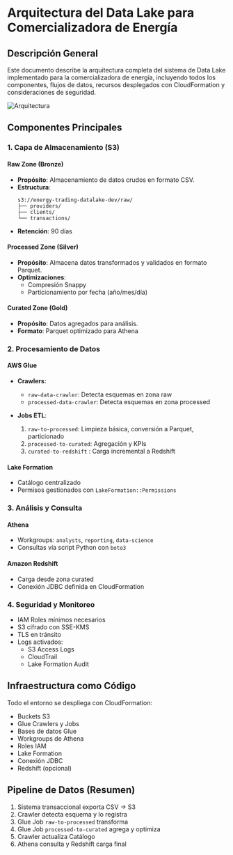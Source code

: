 # Arquitectura del Data Lake para Comercializadora de Energía

## Descripción General
Este documento describe la arquitectura completa del sistema de Data Lake implementado para la comercializadora de energía, incluyendo todos los componentes, flujos de datos, recursos desplegados con CloudFormation y consideraciones de seguridad.

![Arquitectura](./diagrams/architecture.png)

## Componentes Principales

### 1. Capa de Almacenamiento (S3)

#### Raw Zone (Bronze)
- **Propósito**: Almacenamiento de datos crudos en formato CSV.
- **Estructura**:
  ```
  s3://energy-trading-datalake-dev/raw/
  ├── providers/
  ├── clients/
  └── transactions/
  ```
- **Retención**: 90 días

#### Processed Zone (Silver)
- **Propósito**: Almacena datos transformados y validados en formato Parquet.
- **Optimizaciones**:
  - Compresión Snappy
  - Particionamiento por fecha (año/mes/día)

#### Curated Zone (Gold)
- **Propósito**: Datos agregados para análisis.
- **Formato**: Parquet optimizado para Athena

### 2. Procesamiento de Datos

#### AWS Glue

- **Crawlers**:
  - `raw-data-crawler`: Detecta esquemas en zona raw
  - `processed-data-crawler`: Detecta esquemas en zona processed

- **Jobs ETL**:
  1. `raw-to-processed`: Limpieza básica, conversión a Parquet, particionado
  2. `processed-to-curated`: Agregación y KPIs
  3. `curated-to-redshift` : Carga incremental a Redshift

#### Lake Formation
- Catálogo centralizado
- Permisos gestionados con `LakeFormation::Permissions`

### 3. Análisis y Consulta

#### Athena
- Workgroups: `analysts`, `reporting`, `data-science`
- Consultas vía script Python con `boto3`

#### Amazon Redshift
- Carga desde zona curated
- Conexión JDBC definida en CloudFormation

### 4. Seguridad y Monitoreo

- IAM Roles mínimos necesarios
- S3 cifrado con SSE-KMS
- TLS en tránsito
- Logs activados:
  - S3 Access Logs
  - CloudTrail
  - Lake Formation Audit

## Infraestructura como Código

Todo el entorno se despliega con CloudFormation:
- Buckets S3
- Glue Crawlers y Jobs
- Bases de datos Glue
- Workgroups de Athena
- Roles IAM
- Lake Formation
- Conexión JDBC
- Redshift (opcional)

## Pipeline de Datos (Resumen)

1. Sistema transaccional exporta CSV → S3
2. Crawler detecta esquema y lo registra
3. Glue Job `raw-to-processed` transforma
4. Glue Job `processed-to-curated` agrega y optimiza
5. Crawler actualiza Catálogo
6. Athena consulta y Redshift carga final
